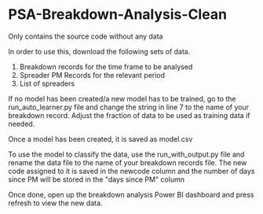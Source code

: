 # PSA-Breakdown-Analysis-Clean
Only contains the source code without any data


In order to use this, download the following sets of data.
1) Breakdown records for the time frame to be analysed
2) Spreader PM Records for the relevant period
3) List of spreaders

If no model has been created/a new model has to be trained, go to the run_auto_learner.py file and change the string in line 7 to the name of your breakdown record.
Adjust the fraction of data to be used as training data if needed.

Once a model has been created, it is saved as model.csv

To use the model to classify the data, use the run_with_output.py file and rename the data file to the name of your breakdown records file.
The new code assigned to it is saved in the newcode column and the number of days since PM will be stored in the "days since PM" column

Once done, open up the breakdown analysis Power BI dashboard and press refresh to view the new data.
